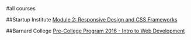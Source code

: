 #all courses

##Startup Institute
[Module 2: Responsive Design and CSS Frameworks](/sinyc/sessions/rwd)

##Barnard College
[Pre-College Program 2016 - Intro to Web Development](/barnard/pcp-2016/index)
